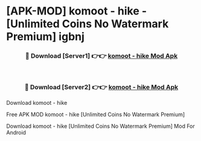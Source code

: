 # [APK-MOD] komoot - hike - [Unlimited Coins No Watermark Premium] igbnj



<div align="center">
<h3>🔴 Download [Server1] 👉👉 <a href="https://momento.my/?title=komoot_-_hike">komoot - hike Mod Apk</a></h3><br>

<h3>🔴 Download [Server2] 👉👉 <a href="https://momento.my/?title=komoot_-_hike">komoot - hike Mod Apk</a></h3>
</div>



Download komoot - hike 

Free APK MOD komoot - hike [Unlimited Coins No Watermark Premium]

Download komoot - hike [Unlimited Coins No Watermark Premium] Mod For Android
